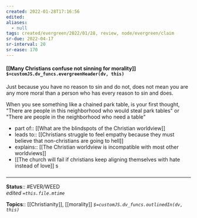 ```yaml
---
created: 2022-01-28T17:16:56 
edited: 
aliases:
  - null
tags: created/evergreen/2022/01/28, review, node/evergreen/claim
sr-due: 2022-04-17
sr-interval: 20
sr-ease: 170
---
```


#### [[Many Christians confuse not sinning for morality]] `$=customJS.dv_funcs.evergreenHeader(dv, this)`

Just because you have no reason to sin and do not, does not mean you are any more moral than a person who has every reason to sin and does.

When you see something like a chained park table, is your first thought, "There are people in this neighborhood who would steal park tables" or "There are people in the neighborhood who need a table"

- part of::  [[What are the blindspots of the Christian worldview]]
- leads to:: [[Christians struggle to feel empathy because they must believe that non-christians are going to hell]]
- explains:: [[The Christian worldview is incompatible with most other worldviews]]
- [[The church will fail if christians keep aligning themselves with hate instead of love]]
s

### <hr class="footnote"/>

**Status**:: #EVER/WEED  
*edited `=this.file.mtime`*

**Topics**:: [[Christianity]], [[morality]]
*`$=customJS.dv_funcs.outlinedIn(dv, this)`*
